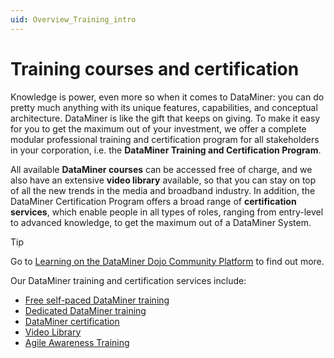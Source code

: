 ```yaml
---
uid: Overview_Training_intro
---
```


# Training courses and certification

Knowledge is power, even more so when it comes to DataMiner: you can do pretty much anything with its unique features, capabilities, and conceptual architecture. DataMiner is like the gift that keeps on giving. To make it easy for you to get the maximum out of your investment, we offer a complete modular professional training and certification program for all stakeholders in your corporation, i.e. the **DataMiner Training and Certification Program**.

All available **DataMiner courses** can be accessed free of charge, and we also have an extensive **video library** available, so that you can stay on top of all the new trends in the media and broadband industry. In addition, the DataMiner Certification Program offers a broad range of **certification services**, which enable people in all types of roles, ranging from entry-level to advanced knowledge, to get the maximum out of a DataMiner System.

> [!TIP]
> Go to [Learning on the DataMiner Dojo Community Platform](https://community.dataminer.services/learning/) to find out more.

Our DataMiner training and certification services include:

- [Free self-paced DataMiner training](xref:Overview_Training_selfpaced)
- [Dedicated DataMiner training](xref:Overview_Training_dedicated)
- [DataMiner certification](xref:Overview_Training_certification)
- [Video Library](xref:Overview_Training_videolibrary)
- [Agile Awareness Training](xref:Overview_Training_agile_aw)
